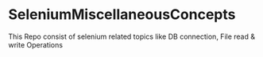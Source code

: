 # SeleniumMiscellaneousConcepts
This Repo consist of selenium related topics like DB connection, File read &amp; write Operations
